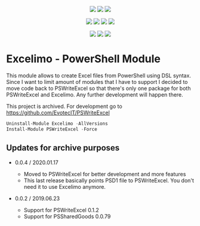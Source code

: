 ﻿<p align="center">
  <a href="https://www.powershellgallery.com/packages/Excelimo"><img src="https://img.shields.io/powershellgallery/v/Excelimo.svg"></a>
  <a href="https://www.powershellgallery.com/packages/Excelimo"><img src="https://img.shields.io/powershellgallery/vpre/Excelimo.svg?label=powershell%20gallery%20preview&colorB=yellow"></a>
  <a href="https://github.com/EvotecIT/Excelimo"><img src="https://img.shields.io/github/license/EvotecIT/Excelimo.svg"></a>
</p>

<p align="center">
  <a href="https://www.powershellgallery.com/packages/Excelimo"><img src="https://img.shields.io/powershellgallery/p/Excelimo.svg"></a>
  <a href="https://github.com/EvotecIT/Excelimo"><img src="https://img.shields.io/github/languages/top/evotecit/Excelimo.svg"></a>
  <a href="https://github.com/EvotecIT/Excelimo"><img src="https://img.shields.io/github/languages/code-size/evotecit/Excelimo.svg"></a>
  <a href="https://www.powershellgallery.com/packages/Excelimo"><img src="https://img.shields.io/powershellgallery/dt/Excelimo.svg"></a>
</p>

<p align="center">
  <a href="https://twitter.com/PrzemyslawKlys"><img src="https://img.shields.io/twitter/follow/PrzemyslawKlys.svg?label=Twitter%20%40PrzemyslawKlys&style=social"></a>
  <a href="https://evotec.xyz/hub"><img src="https://img.shields.io/badge/Blog-evotec.xyz-2A6496.svg"></a>
  <a href="https://www.linkedin.com/in/pklys"><img src="https://img.shields.io/badge/LinkedIn-pklys-0077B5.svg?logo=LinkedIn"></a>
</p>

# Excelimo - PowerShell Module

This module allows to create Excel files from PowerShell using DSL syntax. Since I want to limit amount of modules that I have to support I decided to move code back to PSWriteExcel so that there's only one package for both PSWriteExcel and Excelimo. Any further development will happen there.

This project is archived. For development go to https://github.com/EvotecIT/PSWriteExcel

```PowerShell
Uninstall-Module Excelimo -AllVersions
Install-Module PSWriteExcel -Force
```

## Updates for archive purposes

- 0.0.4 / 2020.01.17
  - Moved to PSWriteExcel for better development and more features
  - This last release basically points PSD1 file to PSWriteExcel. You don't need it to use Excelimo anymore.

- 0.0.2 / 2019.06.23
  - Support for PSWriteExcel 0.1.2
  - Support for PSSharedGoods 0.0.79
